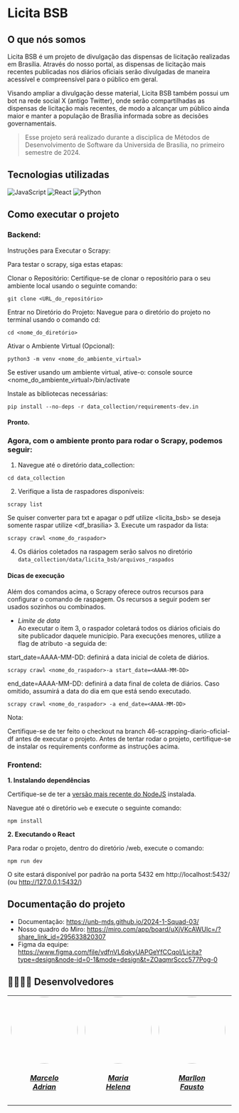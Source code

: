 # Licita BSB

## O que nós somos

Licita BSB é um projeto de divulgação das dispensas de licitação realizadas em Brasília. Através do nosso portal, as dispensas de licitação mais recentes publicadas nos diários oficiais serão divulgadas de maneira acessível e compreensível para o público em geral.

Visando ampliar a divulgação desse material, Licita BSB também possui um bot na rede social X (antigo Twitter), onde serão compartilhadas as dispensas de licitação mais recentes, de modo a alcançar um público ainda maior e manter a população de Brasília informada sobre as decisões governamentais.

> Esse projeto será realizado durante a disciplica de Métodos de Desenvolvimento de Software da Universida de Brasília, no primeiro semestre de 2024.

## Tecnologias utilizadas

![JavaScript](https://img.shields.io/badge/javascript-%23323330.svg?style=for-the-badge&logo=javascript&logoColor=%23F7DF1E) ![React](https://img.shields.io/badge/react-%2320232a.svg?style=for-the-badge&logo=react&logoColor=%2361DAFB) ![Python](https://img.shields.io/badge/python-3670A0?style=for-the-badge&logo=python&logoColor=ffdd54)

## Como executar o projeto
### Backend:

Instruções para Executar o Scrapy:

Para testar o scrapy, siga estas etapas:

Clonar o Repositório:
Certifique-se de clonar o repositório para o seu ambiente local usando o seguinte comando:

```console
git clone <URL_do_repositório>
```

Entrar no Diretório do Projeto:
Navegue para o diretório do projeto no terminal usando o comando cd:
```console
cd <nome_do_diretório>
```
Ativar o Ambiente Virtual (Opcional):
```console
python3 -m venv <nome_do_ambiente_virtual>
```

Se estiver usando um ambiente virtual, ative-o:
console
source <nome_do_ambiente_virtual>/bin/activate


Instale as bibliotecas necessárias:
```console
pip install --no-deps -r data_collection/requirements-dev.in
```
#### Pronto. 
### Agora, com o ambiente pronto para rodar o Scrapy, podemos seguir:
1. Navegue até o diretório data_collection:
```console
cd data_collection
``` 
2. Verifique a lista de raspadores disponíveis:
```console
scrapy list
```
Se quiser converter para txt e apagar o pdf utilize <licita_bsb> se deseja somente raspar utilize <df_brasilia>
3. Execute um raspador da lista:
```console
scrapy crawl <nome_do_raspador>
```
4. Os diários coletados na raspagem serão salvos no diretório `data_collection/data/licita_bsb/arquivos_raspados`

#### Dicas de execução
Além dos comandos acima, o Scrapy oferece outros recursos para configurar o comando de raspagem. Os recursos a seguir podem ser usados sozinhos ou combinados.  

* *Limite de data*  
Ao executar o item 3, o raspador coletará todos os diários oficiais do site publicador daquele município. Para execuções menores, utilize a flag de atributo -a seguida de:

start_date=AAAA-MM-DD: definirá a data inicial de coleta de diários.
```console
scrapy crawl <nome_do_raspador>-a start_date=<AAAA-MM-DD>
```
end_date=AAAA-MM-DD: definirá a data final de coleta de diários. Caso omitido, assumirá a data do dia em que está sendo executado.
```console
scrapy crawl <nome_do_raspador> -a end_date=<AAAA-MM-DD>
```

Nota:

Certifique-se de ter feito o checkout na branch 46-scrapping-diario-oficial-df antes de executar o projeto.
Antes de tentar rodar o projeto, certifique-se de instalar os requirements conforme as instruções acima.
### Frontend:

**1. Instalando dependências**

Certifique-se de ter a [versão mais recente do NodeJS](https://nodejs.org/en/download) instalada.

Navegue até o diretório `web` e execute o seguinte comando:
```
npm install
```

**2. Executando o React**

Para rodar o projeto, dentro do diretório /web, execute o comando:
```
npm run dev
```

O site estará disponível por padrão na porta 5432 em http://localhost:5432/ (ou http://127.0.0.1:5432/)


## Documentação do projeto


- Documentação: https://unb-mds.github.io/2024-1-Squad-03/
- Nosso quadro do Miro: https://miro.com/app/board/uXjVKcAWUlc=/?share_link_id=295633820307
- Figma da equipe: https://www.figma.com/file/vdfnVL6qkyUAPGeYfCCqol/Licita?type=design&node-id=0-1&mode=design&t=ZOaqmrSccc577Pog-0

## 🧑‍💻👩‍💻 Desenvolvedores

<center>
<table style="margin-left: auto; margin-right: auto;">
    <tr>
        <td align="center">
            <a href="https://github.com/Marcelo-Adrian">
                <img style="border-radius: 50%;" src="https://github.com/Marcelo-Adrian.png" width="150px;"/>
                <h5 class="text-center">Marcelo<br>Adrian</h5>
            </a>
        </td>
        <td align="center">
            <a href="https://github.com/MariaCHelena">
                <img style="border-radius: 50%;" src="https://github.com/MariaCHelena.png" width="150px;"/>
                <h5 class="text-center">Maria<br>Helena</h5>
            </a>
        </td>
        <td align="center">
            <a href="https://github.com/m4rllon">
                <img style="border-radius: 50%;" src="https://github.com/m4rllon.png" width="150px;"/>
                <h5 class="text-center">Marllon<br>Fausto</h5>
            </a>
        </td>
        <td align="center">
            <a href="https://github.com/nateejpg">
                <img style="border-radius: 50%;" src="https://github.com/nateejpg.png" width="150px;"/>
                <h5 class="text-center">Nathan<br>Abreu</h5>
            </a>
        </td>
        <td align="center">
            <a href="https://github.com/Otavio4283">
                <img style="border-radius: 50%;" src="https://github.com/Otavio4283.png" width="150px;"/>
                <h5 class="text-center">Otávio<br>Henrique</h5>
            </a>
        </td>
         <td align="center">
            <a href="https://github.com/thaleseuflauzino">
                <img style="border-radius: 50%;" src="https://github.com/thaleseuflauzino.png" width="150px;"/>
                <h5 class="text-center">Thales<br>Euflauzino</h5>
            </a>
        </td>
	<td align="center">
            <a href="https://github.com/moonshinerd">
                <img style="border-radius: 50%;" src="https://github.com/moonshinerd.png" width="150px;"/>
                <h5 class="text-center">Víctor<br>Schmidt</h5>
            </a>
        </td>
</table>

</center>
